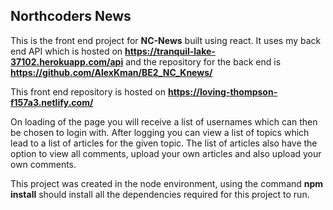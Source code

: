 ## Northcoders News

This is the front end project for **NC-News** built using react. It uses my back end API which is hosted on **https://tranquil-lake-37102.herokuapp.com/api** and the repository for the back end is **https://github.com/AlexKman/BE2_NC_Knews/**

This front end repository is hosted on **https://loving-thompson-f157a3.netlify.com/**

On loading of the page you will receive a list of usernames which can then be chosen to login with. After logging you can view a list of topics which lead to a list of articles for the given topic. The list of articles also have the option to view all comments, upload your own articles and also upload your own comments.

This project was created in the node environment, using the command **npm install** should install all the dependencies required for this project to run.
